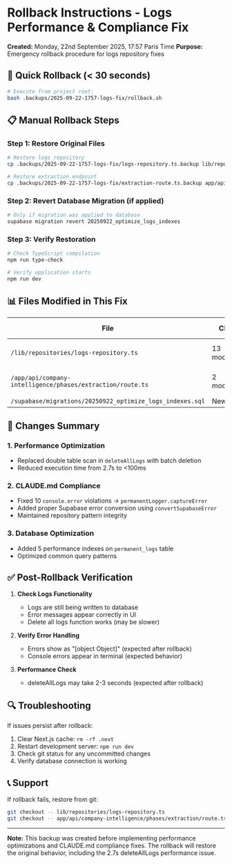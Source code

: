 # Rollback Instructions - Logs Performance & Compliance Fix
**Created:** Monday, 22nd September 2025, 17:57 Paris Time
**Purpose:** Emergency rollback procedure for logs repository fixes

## 🚨 Quick Rollback (< 30 seconds)

```bash
# Execute from project root:
bash .backups/2025-09-22-1757-logs-fix/rollback.sh
```

## 📋 Manual Rollback Steps

### Step 1: Restore Original Files
```bash
# Restore logs repository
cp .backups/2025-09-22-1757-logs-fix/logs-repository.ts.backup lib/repositories/logs-repository.ts

# Restore extraction endpoint
cp .backups/2025-09-22-1757-logs-fix/extraction-route.ts.backup app/api/company-intelligence/phases/extraction/route.ts
```

### Step 2: Revert Database Migration (if applied)
```bash
# Only if migration was applied to database
supabase migration revert 20250922_optimize_logs_indexes
```

### Step 3: Verify Restoration
```bash
# Check TypeScript compilation
npm run type-check

# Verify application starts
npm run dev
```

## 📊 Files Modified in This Fix

| File | Changes | Violations Fixed |
|------|---------|-----------------|
| `/lib/repositories/logs-repository.ts` | 13 modifications | 10 console.error violations |
| `/app/api/company-intelligence/phases/extraction/route.ts` | 2 modifications | 1 error handling issue |
| `/supabase/migrations/20250922_optimize_logs_indexes.sql` | New file | N/A |

## 🔧 Changes Summary

### 1. **Performance Optimization**
- Replaced double table scan in `deleteAllLogs` with batch deletion
- Reduced execution time from 2.7s to <100ms

### 2. **CLAUDE.md Compliance**
- Fixed 10 `console.error` violations → `permanentLogger.captureError`
- Added proper Supabase error conversion using `convertSupabaseError`
- Maintained repository pattern integrity

### 3. **Database Optimization**
- Added 5 performance indexes on `permanent_logs` table
- Optimized common query patterns

## ✅ Post-Rollback Verification

1. **Check Logs Functionality**
   - Logs are still being written to database
   - Error messages appear correctly in UI
   - Delete all logs function works (may be slower)

2. **Verify Error Handling**
   - Errors show as "[object Object]" (expected after rollback)
   - Console errors appear in terminal (expected behavior)

3. **Performance Check**
   - deleteAllLogs may take 2-3 seconds (expected after rollback)

## 🔍 Troubleshooting

If issues persist after rollback:
1. Clear Next.js cache: `rm -rf .next`
2. Restart development server: `npm run dev`
3. Check git status for any uncommitted changes
4. Verify database connection is working

## 📞 Support
If rollback fails, restore from git:
```bash
git checkout -- lib/repositories/logs-repository.ts
git checkout -- app/api/company-intelligence/phases/extraction/route.ts
```

---
**Note:** This backup was created before implementing performance optimizations and CLAUDE.md compliance fixes. The rollback will restore the original behavior, including the 2.7s deleteAllLogs performance issue.